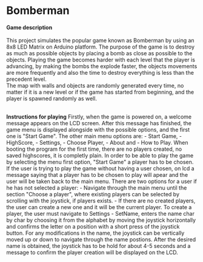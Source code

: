 # Bomberman

**Game description**
<br><br>
This project simulates the popular game known as Bomberman by using an 8x8 LED Matrix on Arduino platform. The purpose of the game is to destroy as much as possible objects by placing a bomb as close as possible to the objects. Playing the game becomes harder with each level that the player is advancing, by making the bombs the explode faster, the objects movements are more frequently and also the time to destroy everything is less than the precedent level. <br>
The map with walls and objects are randomly generated every time, no matter if it is a new level or if the game has started from beginning, and the player is spawned randomly as well. 
<br><br>

**Instructions for playing**
Firstly, when the game is powered on, a welcome message appears on the LCD screen. After this message has finished, the game menu is displayed alongside with the possible options, and the first one is "Start Game". The other main menu options are: - Start Game, - HighScore, - Settings, - Choose Player, - About and - How to Play.
When booting the program for the first time, there are no players created, no saved highscores, it is completly plain. In order to be able to play the game by selecting the menu first option, "Start Game" a player has to be chosen. If the user is trying to play the game without having a user chosen, on lcd a message saying that a player has to be chosen to play will apear and the user will be taken back to the main menu.
There are two options for a user if he has not selected a player: - Navigate through the main menu until the section "Choose a player", where existing players can be selected by scrolling with the joystick, if players exists. - If there are no created players, the user can create a new one and it will be the current player. To create a player, the user must navigate to Settings - SetName, enters the name char by char by choosing it from the alphabet by moving the joystick horizontally and confirms the letter on a position with a short press of the joystick button. For any modifications in the name, the joystick can be vertically moved up or down to navigate through the name postions. After the desired name is obtained, the joystick has to be hold for about 4-5 seconds and a message to confirm the player creation will be displayed on the LCD.
